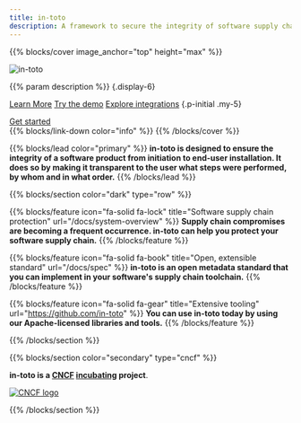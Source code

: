 ```yaml
---
title: in-toto
description: A framework to secure the integrity of software supply chains
---
```


{{% blocks/cover image_anchor="top" height="max" %}}
<!-- prettier-ignore -->
<img src="/images/in-toto-horizontal-white.svg" alt="in-toto" class="in-toto-logo" style="max-width: 40rem; height: auto;">

<!-- prettier-ignore -->
{{% param description %}}
{.display-6}

<a class="btn btn-lg btn-primary me-3" href="docs/what_is_in_toto/">Learn More</a>
<a class="btn btn-lg btn-primary me-3" href="/docs/demo">Try the demo</a>
<a class="btn btn-lg btn-primary" href="https://github.com/in-toto/friends">Explore integrations</a>
{.p-initial .my-5}
<div class="h3 mt-4">
<a class="btn btn-lg btn-secondary" href="docs/get-started/">Get started <i class="fas fa-arrow-right"></i></a>
</div>
{{% blocks/link-down color="info" %}}
{{% /blocks/cover %}}

{{% blocks/lead color="primary" %}}
**in-toto is designed to ensure the integrity of a software product from initiation to end-user installation. It does so by making it transparent to the user what steps were performed, by whom and in what order.**
{{% /blocks/lead %}}

{{% blocks/section color="dark" type="row" %}}

{{% blocks/feature icon="fa-solid fa-lock" title="Software supply chain protection" url="/docs/system-overview" %}}
**Supply chain compromises are becoming a frequent occurrence. in-toto can help you protect your software supply chain.**
{{% /blocks/feature %}}

{{% blocks/feature icon="fa-solid fa-book" title="Open, extensible standard" url="/docs/spec" %}}
**in-toto is an open metadata standard that you can implement in your software's supply chain toolchain.**
{{% /blocks/feature %}}

{{% blocks/feature icon="fa-solid fa-gear" title="Extensive tooling" url="https://github.com/in-toto" %}}
**You can use in-toto today by using our Apache-licensed libraries and tools.**
{{% /blocks/feature %}}

{{% /blocks/section %}}

{{% blocks/section color="secondary" type="cncf" %}}

**in-toto is a [CNCF][] [incubating][] project**.<br> 

[![CNCF logo][]][cncf]

[cncf]: https://cncf.io
[cncf logo]: /images/cncf-white.svg
[incubating]: https://www.cncf.io/projects/

{{% /blocks/section %}}
